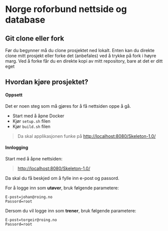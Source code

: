 # Norge roforbund nettside og database

## Git clone eller fork
Før du begynner må du clone prosjektet ned lokalt.
Enten kan du direkte clone mitt prosjekt eller forke det (anbefales) ved å trykke på fork i høyre marg. 
Ved å forke får du en direkte kopi av mitt repository, bare at det er ditt eget


## Hvordan kjøre prosjektet?
#### Oppsett
Det er noen steg som må gjøres for å få nettsiden oppe å gå.
- Start med å åpne Docker
- Kjør `setup.sh` filen
- Kjør `build.sh` filen

> Da skal applikasjonen funke på
> [http://localhost:8080/Skeleton-1.0/](http://localhost:8080/Skeleton-1.0/)

#### Innlogging
Start med å åpne nettsiden:
> [http://localhost:8080/Skeleton-1.0/](http://localhost:8080/Skeleton-1.0/)

Da skal du få beskjed om å fylle inn e-post og passord.

For å logge inn som **utøver**, bruk følgende parametere:

```
E-post=johan@roing.no
Passord=root
```

Dersom du vil logge inn som **trener**, bruk følgende parametere:

```
E-post=torgeir@roing.no
Passord=root
```
